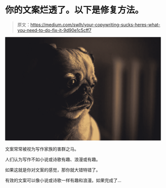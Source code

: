 # 你的文案烂透了。以下是修复方法。

> 原文：<https://medium.com/swlh/your-copywriting-sucks-heres-what-you-need-to-do-fix-it-9d90e1c5cff7>

![](img/c7e80cc912883291b861ad5b493ec20b.png)

文案常常被视为写作家族的害群之马。

人们认为写作不如小说或诗歌有趣、浪漫或有趣。

如果这就是你对文案的感觉，那你就大错特错了。

有效的文案可以像小说或诗歌一样有趣和浪漫。如果完成了…
